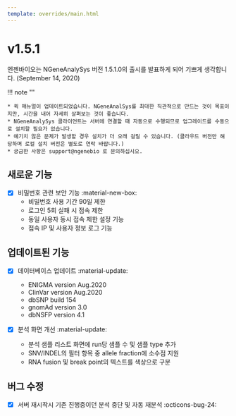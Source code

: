 ```yaml
---
template: overrides/main.html
---
```


# v1.5.1

엔젠바이오는 NGeneAnalySys 버전 1.5.1.0의 출시를 발표하게 되어 기쁘게 생각합니다. (September 14, 2020)

!!! note ""

    * 퀵 매뉴얼이 업데이트되었습니다. NGeneAnalSys를 최대한 직관적으로 만드는 것이 목표이지만, 시간을 내어 자세히 살펴보는 것이 좋습니다.
    * NGeneAnalySys 클라이언트는 서버에 연결할 때 자동으로 수행되므로 업그레이드를 수동으로 설치할 필요가 없습니다.
    * 예기치 않은 문제가 발생할 경우 설치가 더 오래 걸릴 수 있습니다. (클라우드 버전만 해당하며 로컬 설치 버전은 별도로 연락 바랍니다.)
    * 궁금한 사항은 support@ngenebio 로 문의하십시오.

## 새로운 기능 


- [x] 비밀번호 관련 보안 기능 :material-new-box:
  * 비밀번호 사용 기간 90일 제한 
  * 로그인 5회 실패 시 접속 제한
  * 동일 사용자 동시 접속 제한 설정 기능
  * 접속 IP 및 사용자 정보 로그 기능 


## 업데이트된 기능

- [x] 데이터베이스 업데이트 :material-update:
  * ENIGMA version Aug.2020
  * ClinVar version Aug.2020
  * dbSNP build 154
  * gnomAd version 3.0
  * dbNSFP version 4.1

- [x] 분석 화면 개선 :material-update:
  * 분석 샘플 리스트 화면에 run당 샘플 수 및 샘플 type 추가
  * SNV/INDEL의 필터 항목 중 allele fraction에 소수점 지원
  * RNA fusion 및 break point의 텍스트를 색상으로 구분

## 버그 수정 

- [x] 서버 재시작시 기존 진행중이던 분석 중단 및 자동 재분석 :octicons-bug-24:

